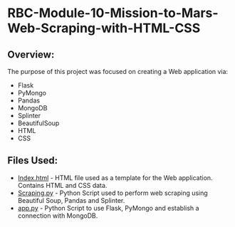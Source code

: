 # RBC-Module-10-Mission-to-Mars-Web-Scraping-with-HTML-CSS

## Overview:

The purpose of this project was focused on creating a Web application via:
* Flask
* PyMongo
* Pandas
* MongoDB
* Splinter
* BeautifulSoup
* HTML
* CSS

## Files Used:
* [Index.html](templates/index.html) - HTML file used as a template for the Web application. Contains HTML and CSS data.
* [Scraping.py](scraping.py) - Python Script used to perform web scraping using Beautiful Soup, Pandas and Splinter.
* [app.py](app.py) - Python Script to use Flask, PyMongo and establish a connection with MongoDB.
